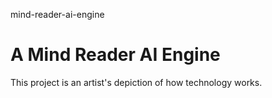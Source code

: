 mind-reader-ai-engine
# A Mind Reader AI Engine

This project is an artist's depiction of how technology works. 
